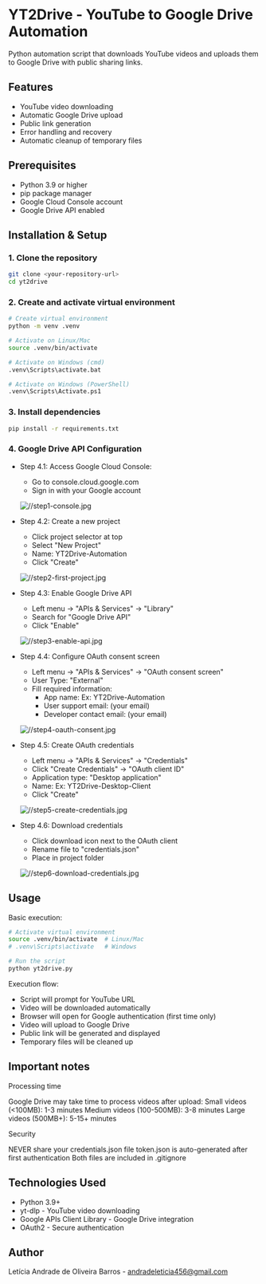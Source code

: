 # YT2Drive - YouTube to Google Drive Automation

Python automation script that downloads YouTube videos and uploads them to Google Drive with public sharing links.

## Features

- YouTube video downloading
- Automatic Google Drive upload  
- Public link generation
- Error handling and recovery
- Automatic cleanup of temporary files

## Prerequisites

- Python 3.9 or higher
- pip package manager
- Google Cloud Console account
- Google Drive API enabled

## Installation & Setup

### 1. Clone the repository
```bash
git clone <your-repository-url>
cd yt2drive
```

### 2. Create and activate virtual environment
```bash
# Create virtual environment
python -m venv .venv

# Activate on Linux/Mac
source .venv/bin/activate

# Activate on Windows (cmd)
.venv\Scripts\activate.bat

# Activate on Windows (PowerShell)
.venv\Scripts\Activate.ps1
```

### 3. Install dependencies
```bash 
pip install -r requirements.txt
```

### 4. Google Drive API Configuration

- Step 4.1: Access Google Cloud Console:
    - Go to console.cloud.google.com
    - Sign in with your Google account

    ![//step1-console.jpg](https://docs/step1-console.jpg)

- Step 4.2: Create a new project
    - Click project selector at top
    - Select "New Project" 
    - Name: YT2Drive-Automation
    - Click "Create"

    ![//step2-first-project.jpg](https://docs/step2-first-project.jpg)

- Step 4.3: Enable Google Drive API
    - Left menu → "APIs & Services" → "Library"
    - Search for "Google Drive API"
    - Click "Enable" 

    ![//step3-enable-api.jpg](https://docs/step3-enable-api.jpg)

- Step 4.4: Configure OAuth consent screen 
    - Left menu → "APIs & Services" → "OAuth consent screen"
    - User Type: "External"
    - Fill required information:
        - App name: Ex: YT2Drive-Automation
        - User support email: (your email)
        - Developer contact email: (your email)
    
    ![//step4-oauth-consent.jpg](https://docs/step4-oauth-consent.jpg)

- Step 4.5: Create OAuth credentials 
    - Left menu → "APIs & Services" → "Credentials"
    - Click "Create Credentials" → "OAuth client ID"
    - Application type: "Desktop application"
    - Name: Ex: YT2Drive-Desktop-Client
    - Click "Create"

    ![//step5-create-credentials.jpg](https://docs/step5-create-credentials.jpg)

- Step 4.6: Download credentials
    - Click download icon next to the OAuth client
    - Rename file to "credentials.json"
    - Place in project folder

    ![//step6-download-credentials.jpg](https://docs/step6-download-credentials.jpg)

## Usage

Basic execution: 
```bash
# Activate virtual environment
source .venv/bin/activate  # Linux/Mac
# .venv\Scripts\activate   # Windows

# Run the script
python yt2drive.py
```
Execution flow:
- Script will prompt for YouTube URL
- Video will be downloaded automatically
- Browser will open for Google authentication (first time only)
- Video will upload to Google Drive
- Public link will be generated and displayed
- Temporary files will be cleaned up

## Important notes

Processing time

Google Drive may take time to process videos after upload:
Small videos (<100MB): 1-3 minutes
Medium videos (100-500MB): 3-8 minutes
Large videos (500MB+): 5-15+ minutes

Security

NEVER share your credentials.json file
token.json is auto-generated after first authentication
Both files are included in .gitignore

## Technologies Used
- Python 3.9+
- yt-dlp - YouTube video downloading
- Google APIs Client Library - Google Drive integration
- OAuth2 - Secure authentication

## Author

Letícia Andrade de Oliveira Barros - andradeleticia456@gmail.com







